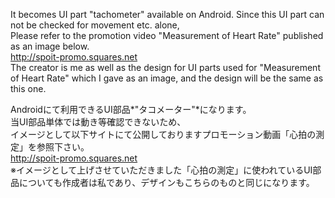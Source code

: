 
It becomes UI part "tachometer" available on Android. 
Since this UI part can not be checked for movement etc. alone,  
Please refer to the promotion video "Measurement of Heart Rate" published as an image below.  
<http://spoit-promo.squares.net>  
The creator is me as well as the design for UI parts used for "Measurement of Heart Rate" which I gave as an image, and the design will be the same as this one.


Androidにて利用できるUI部品*"タコメーター"*になります。  
当UI部品単体では動き等確認できないため、  
イメージとして以下サイトにて公開しておりますプロモーション動画「心拍の測定」を参照下さい。  
<http://spoit-promo.squares.net>  
※イメージとして上げさせていただきました「心拍の測定」に使われているUI部品についても作成者は私であり、デザインもこちらのものと同じになります。  
